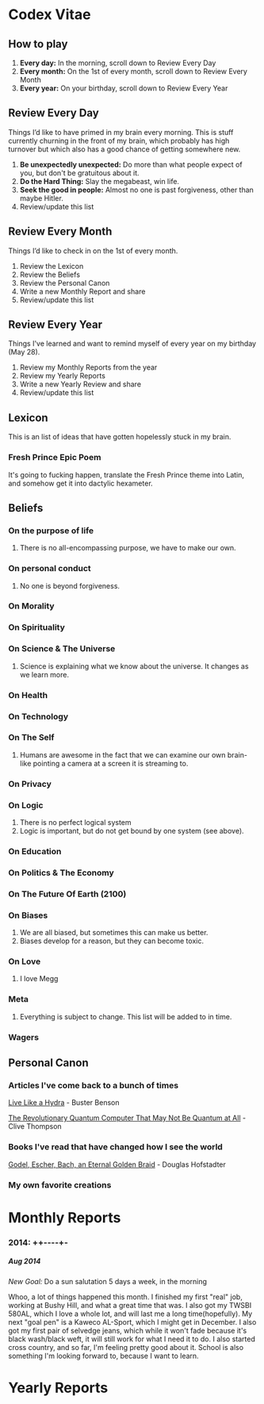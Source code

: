 # Codex Vitae

## How to play

1. **Every day:** In the morning, scroll down to Review Every Day
2. **Every month:** On the 1st of every month, scroll down to Review Every Month
3. **Every year:** On your birthday, scroll down to Review Every Year

## Review Every Day
Things I’d like to have primed in my brain every morning. This is stuff currently churning in the front of my brain, which probably has high turnover but which also has a good chance of getting somewhere new.

1. **Be unexpectedly unexpected:** Do more than what people expect of you, but don't be gratuitous about it.
2. **Do the Hard Thing:** Slay the megabeast, win life.
3. **Seek the good in people:** Almost no one is past forgiveness, other than maybe Hitler.
4. Review/update this list

## Review Every Month 
Things I’d like to check in on the 1st of every month.

1. Review the Lexicon
2. Review the Beliefs
3. Review the Personal Canon
4. Write a new Monthly Report and share
5. Review/update this list

## Review Every Year
Things I've learned and want to remind myself of every year on my birthday (May 28).

1. Review my Monthly Reports from the year
2. Review my Yearly Reports
4. Write a new Yearly Review and share
5. Review/update this list

## Lexicon
This is an list of ideas that have gotten hopelessly stuck in my brain. 

### Fresh Prince Epic Poem

It's going to fucking happen, translate the Fresh Prince theme into Latin, and somehow get it into dactylic hexameter.


## Beliefs

### On the purpose of life
1. There is no all-encompassing purpose, we have to make our own.

### On personal conduct
1. No one is beyond forgiveness.

### On Morality

### On Spirituality

### On Science & The Universe
1. Science is explaining what we know about the universe. It changes as we learn more. 

### On Health

### On Technology

### On The Self
1. Humans are awesome in the fact that we can examine our own brain- like pointing a camera at a screen it is streaming to.

### On Privacy

### On Logic
1. There is no perfect logical system
2. Logic is important, but do not get bound by one system (see above).

### On Education

### On Politics & The Economy

### On The Future Of Earth (2100)

### On Biases
1. We are all biased, but sometimes this can make us better.
2. Biases develop for a reason, but they can become toxic. 

### On Love
1. I love Megg

### Meta
1. Everything is subject to change. This list will be added to in time.

### Wagers

## Personal Canon

### Articles I've come back to a bunch of times
[Live Like a Hydra](https://medium.com/@buster/live-like-a-hydra-c02337782a89) - Buster Benson

[The Revolutionary Quantum Computer That May Not Be Quantum at All](http://www.wired.com/2014/05/quantum-computing/) - Clive Thompson


### Books I've read that have changed how I see the world

[Godel, Escher, Bach, an Eternal Golden Braid](http://www.amazon.com/G%C3%B6del-Escher-Bach-Eternal-Golden/dp/0465026567/ref=sr_1_1_ha?s=books&ie=UTF8&qid=1409619442&sr=1-1&keywords=godel+escher+bach) - Douglas Hofstadter

### My own favorite creations


# Monthly Reports

### 2014: ++----+-

##### Aug 2014
*New Goal:* Do a sun salutation 5 days a week, in the morning 

Whoo, a lot of things happened this month. I finished my first "real" job, working at Bushy Hill, and what a great time that was. I also got my TWSBI 580AL, which I love a whole lot, and will last me a long time(hopefully). My next "goal pen" is a Kaweco AL-Sport, which I might get in December. I also got my first pair of selvedge jeans, which while it won't fade because it's black wash/black weft, it will still work for what I need it to do. I also started cross country, and so far, I'm feeling pretty good about it. School is also something I'm looking forward to, because I want to learn.  

# Yearly Reports

